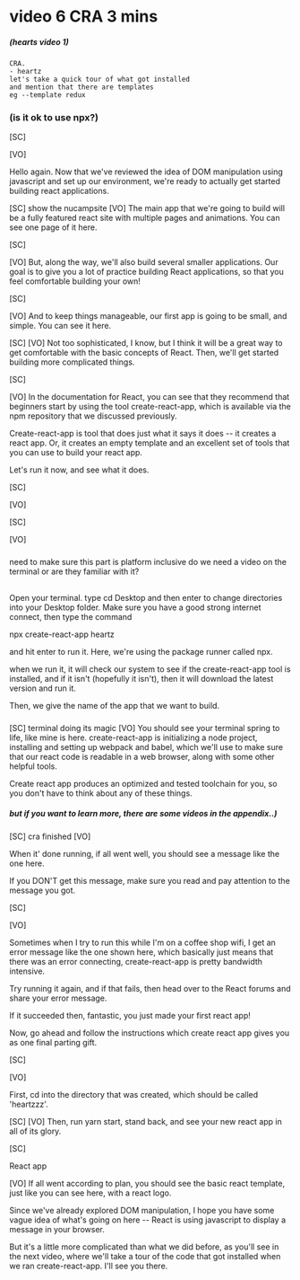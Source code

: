 # video 6 CRA 3 mins

##### (hearts video 1)

    CRA.
    - heartz
    let's take a quick tour of what got installed
    and mention that there are templates
    eg --template redux

### (is it ok to use npx?)

[SC]

[VO]

Hello again. Now that we've reviewed the idea of DOM manipulation using javascript and set up our environment, we're ready to actually get started building react applications.

[SC]
show the nucampsite
[VO]
The main app that we're going to build will be a fully featured react site with multiple pages and animations. You can see one page of it here.

[SC]

[VO]
But, along the way, we'll also build several smaller applications. Our goal is to give you a lot of practice building React applications, so that you feel comfortable building your own!

[SC]

[VO]
And to keep things manageable, our first app is going to be small, and simple. You can see it here.

[SC]
[VO]
Not too sophisticated, I know, but I think it will be a great way to get comfortable with the basic concepts of React. Then, we'll get started building more complicated things.

[SC]

[VO]
In the documentation for React, you can see that they recommend that beginners start by using the tool create-react-app, which is available via the npm repository that we discussed previously.

Create-react-app is tool that does just what it says it does -- it creates a react app. Or, it creates an empty template and an excellent set of tools that you can use to build your react app.

Let's run it now, and see what it does.

[SC]

[VO]

[SC]

[VO]

###

need to make sure this part is platform inclusive
do we need a video on the terminal or are they familiar with it?

##

Open your terminal. type cd Desktop and then enter to change directories into your Desktop folder. Make sure you have a good strong internet connect, then type the command

npx create-react-app heartz

and hit enter to run it. Here, we're using the package runner called npx.

when we run it, it will check our system to see if the create-react-app tool is installed, and if it isn't (hopefully it isn't), then it will download the latest version and run it.

Then, we give the name of the app that we want to build.

###

[SC]
terminal doing its magic
[VO]
You should see your terminal spring to life, like mine is here. create-react-app is initializing a node project, installing and setting up webpack and babel, which we'll use to make sure that our react code is readable in a web browser, along with some other helpful tools.

Create react app produces an optimized and tested toolchain for you, so you don't have to think about any of these things.

##### but if you want to learn more, there are some videos in the appendix..)

[SC]
cra finished
[VO]

When it' done running, if all went well, you should see a message like the one here.

If you DON'T get this message, make sure you read and pay attention to the message you got.

[SC]

[VO]

Sometimes when I try to run this while I'm on a coffee shop wifi, I get an error message like the one shown here, which basically just means that there was an error connecting, create-react-app is pretty bandwidth intensive.

Try running it again, and if that fails, then head over to the React forums and share your error message.

If it succeeded then, fantastic, you just made your first react app!

Now, go ahead and follow the instructions which create react app gives you as one final parting gift.

[SC]

[VO]

First, cd into the directory that was created, which should be called 'heartzzz'.

[SC]
[VO]
Then, run yarn start, stand back, and see your new react app in all of its glory.

[SC]

React app

[VO]
If all went according to plan, you should see the basic react template, just like you can see here, with a react logo.

Since we've already explored DOM manipulation, I hope you have some vague idea of what's going on here -- React is using javascript to display a message in your browser.

But it's a little more complicated than what we did before, as you'll see in the next video, where we'll take a tour of the code that got installed when we ran create-react-app. I'll see you there.
